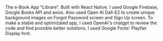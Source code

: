 The e-Book App "Librare".
Built with React Native.
I used Google Firebase, Google Books API and axios.
Also used Open AI Dall-E2 to create unique background images on Forgot Password screen and Sign Up screen.
To make a stable and optimizated app, I used OpenAI's chatgpt to review the code and find possible better solutions.
I used Google Fonts' Playfair Display font.

